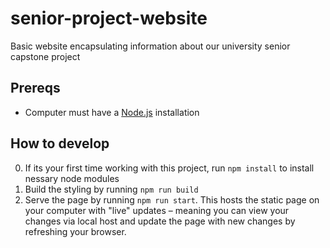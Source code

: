 # senior-project-website
Basic website encapsulating information about our university senior capstone project
## Prereqs
- Computer must have a [Node.js](https://nodejs.org/en) installation
## How to develop
0. If its your first time working with this project, run `npm install` to install nessary node modules
1. Build the styling by running ``npm run build`` 
2. Serve the page by running ``npm run start``. This hosts the static page on your computer with "live" updates – meaning you can view your changes via local host and update the page with new changes by refreshing your browser.
